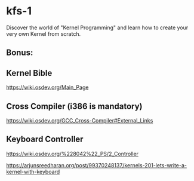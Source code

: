 # kfs-1
Discover the world of "Kernel Programming" and learn how to create your very own Kernel from scratch.

**Bonus:**
- 

## Kernel Bible
https://wiki.osdev.org/Main_Page

## Cross Compiler (i386 is mandatory)
https://wiki.osdev.org/GCC_Cross-Compiler#External_Links

## Keyboard Controller
https://wiki.osdev.org/%228042%22_PS/2_Controller

https://arjunsreedharan.org/post/99370248137/kernels-201-lets-write-a-kernel-with-keyboard

